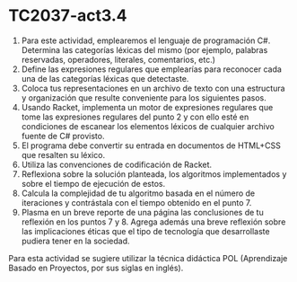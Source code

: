 # TC2037-act3.4

1. Para este actividad, emplearemos el lenguaje de programación C#. Determina las categorías léxicas del mismo (por ejemplo, palabras reservadas, operadores, literales, comentarios, etc.)
2. Define las expresiones regulares que emplearías para reconocer cada una de las categorías léxicas que detectaste. 
3. Coloca tus representaciones en un archivo de texto con una estructura y organización que resulte conveniente para los siguientes pasos.
4. Usando Racket, implementa un motor de expresiones regulares que tome las expresiones regulares del punto 2 y con ello esté en condiciones de escanear los elementos léxicos de cualquier archivo fuente de C# provisto.
5. El programa debe convertir su entrada en documentos de HTML+CSS que resalten su léxico.
6. Utiliza las convenciones de codificación de Racket.
7. Reflexiona sobre la solución planteada, los algoritmos implementados y sobre el tiempo de ejecución de estos.
8. Calcula la complejidad de tu algoritmo basada en el número de iteraciones y contrástala con el tiempo obtenido en el punto 7.
9. Plasma en un breve reporte de una página las conclusiones de tu reflexión en los puntos 7 y 8. Agrega además una breve reflexión sobre las implicaciones éticas que el tipo de tecnología que desarrollaste pudiera tener en la sociedad.


Para esta actividad se sugiere utilizar la técnica didáctica POL (Aprendizaje Basado en Proyectos, por sus siglas en inglés).
